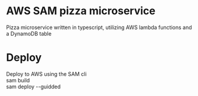 # AWS SAM pizza microservice

Pizza microservice written in typescript, utilizing AWS lambda functions and
a DynamoDB table

# Deploy

Deploy to AWS using the SAM cli  
sam build  
sam deploy --guidded
